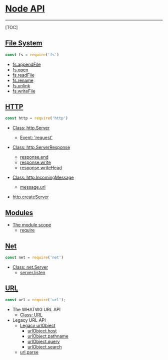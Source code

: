 # [Node API](https://nodejs.org/api/)

---

[TOC]

## [File System](https://nodejs.org/api/fs.html)

```javascript
const fs = require('fs')
```

- [fs.appendFile](https://nodejs.org/api/fs.html#fs_fs_appendfile_path_data_options_callback)
- [fs.open](https://nodejs.org/api/fs.html#fs_fs_open_path_flags_mode_callback)
- [fs.readFile](https://nodejs.org/api/fs.html#fs_fs_readfile_path_options_callback)
- [fs.rename](https://nodejs.org/api/fs.html#fs_fs_rename_oldpath_newpath_callback)
- [fs.unlink](https://nodejs.org/api/fs.html#fs_fs_unlink_path_callback)
- [fs.writeFile](https://nodejs.org/api/fs.html#fs_fs_writefile_file_data_options_callback)

## [HTTP](https://nodejs.org/api/http.html)

```javascript
const http = require('http')
```

- [Class: http.Server](https://nodejs.org/api/http.html#http_class_http_server)
  - [Event: 'request'](https://nodejs.org/api/http.html#http_event_request)
- [Class: http.ServerResponse](https://nodejs.org/api/http.html#http_class_http_serverresponse)
  - [response.end](https://nodejs.org/api/http.html#http_response_end_data_encoding_callback)
  - [response.write](https://nodejs.org/api/http.html#http_response_write_chunk_encoding_callback)
  - [response.writeHead](https://nodejs.org/api/http.html#http_response_writehead_statuscode_statusmessage_headers)

- [Class: http.IncomingMessage](https://nodejs.org/api/http.html#http_class_http_incomingmessage)
  - [message.url](https://nodejs.org/api/http.html#http_message_url)
- [http.createServer](https://nodejs.org/api/http.html#http_http_createserver_options_requestlistener)

## [Modules](https://nodejs.org/api/modules.html)

- [The module scope](https://nodejs.org/api/modules.html#modules_the_module_scope)
  - [require](https://nodejs.org/api/modules.html#modules_require)

## [Net](https://nodejs.org/api/net.html)

```javascript
const net = require('net')
```

- [Class: net.Server](https://nodejs.org/api/net.html#net_class_net_server)
  - [server.listen](https://nodejs.org/api/net.html#net_server_listen)

## [URL](https://nodejs.org/api/url.html)

```javascript
const url = require('url');
```

- The WHATWG URL API
  - [Class: URL](https://nodejs.org/api/url.html#url_class_url)
- Legacy URL API
  - [Legacy urlObject](https://nodejs.org/api/url.html#url_legacy_urlobject)
    - [urlObject.host](https://nodejs.org/api/url.html#url_urlobject_host)
    - [urlObject.pathname](https://nodejs.org/api/url.html#url_urlobject_pathname)
    - [urlObject.query](https://nodejs.org/api/url.html#url_urlobject_query)
    - [urlObject.search](https://nodejs.org/api/url.html#url_urlobject_search)
  - [url.parse](https://nodejs.org/api/url.html#url_url_parse_urlstring_parsequerystring_slashesdenotehost)